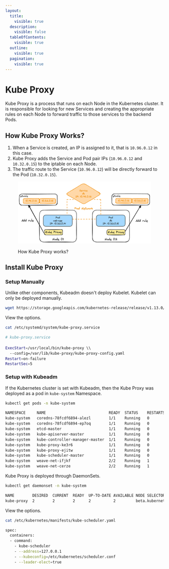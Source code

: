 ```yaml
---
layout:
  title:
    visible: true
  description:
    visible: false
  tableOfContents:
    visible: true
  outline:
    visible: true
  pagination:
    visible: true
---
```


# Kube Proxy

Kube Proxy is a process that runs on each Node in the Kubernetes cluster. It is responsible for looking for new Services and creating the appropriate rules on each Node to forward traffic to those services to the backend Pods.

## How Kube Proxy Works?

1. When a Service is created, an IP is assigned to it, that is `10.96.0.12` in this case.
2. Kube Proxy adds the Service and Pod pair IPs (`10.96.0.12` and `10.32.0.15`) to the iptable on each Node.
3. The traffic route to the Service (`10.96.0.12`) will be directly forward to the Pod (`10.32.0.15`).

<figure><img src="../.gitbook/assets/image.png" alt=""><figcaption><p>How Kube Proxy works?</p></figcaption></figure>

## Install Kube Proxy

### Setup Manually

Unlike other components, Kubeadm doesn't deploy Kubelet. Kubelet can only be deployed manually.

```sh
wget https://storage.googleapis.com/kubernetes-release/release/v1.13.0/bin/linux/amd64/kube-proxy
```

View the options.

```sh
cat /etc/systemd/system/kube-proxy.service
```

```sh
# kube-proxy.service

ExecStart=/usr/local/bin/kube-proxy \\
  --config=/var/lib/kube-proxy/kube-proxy-config.yaml
Restart=on-failure
RestartSec=5
```

### Setup with Kubeadm

If the Kubernetes cluster is set with Kubeadm, then the Kube Proxy was deployed as a pod in `kube-system` Namespace.

```sh
kubectl get pods -n kube-system
```

```sh
NAMESPACE     NAME                            READY  STATUS    RESTARTS   AGE
kube-system   coredns-78fcdf6894-alezl        1/1    Running   0          1h
kube-system   coredns-78fcdf6894-ep7oq        1/1    Running   0          1h
kube-system   etcd-master                     1/1    Running   0          1h
kube-system   kube-apiserver-master           1/1    Running   0          1h
kube-system   kube-controller-manager-master  1/1    Running   0          1h
kube-system   kube-proxy-ke3r6                1/1    Running   0          1h
kube-system   kube-proxy-ejitw                1/1    Running   0          1h
kube-system   kube-scheduler-master           1/1    Running   0          1h
kube-system   weave-net-ifjkf                 2/2    Running   1          1h
kube-system   weave-net-cerze                 2/2    Running   1          1h
```

Kube Proxy is deployed through DaemonSets.

```sh
kubectl get daemonset -n kube-system
```

```sh
NAME        DESIRED  CURRENT  READY  UP-TO-DATE AVAILABLE NODE SELECTOR                   AGE
kube-proxy  2        2        2      2          2         beta.kubernetes.io/arch=amd64   1h
```

View the options.

```sh
cat /etc/kubernetes/manifests/kube-scheduler.yaml
```

```sh
spec:
  containers:
  - command:
    - kube-scheduler
    - --address=127.0.0.1
    - --kubeconfig=/etc/kubernetes/scheduler.conf
    - --leader-elect=true
```
